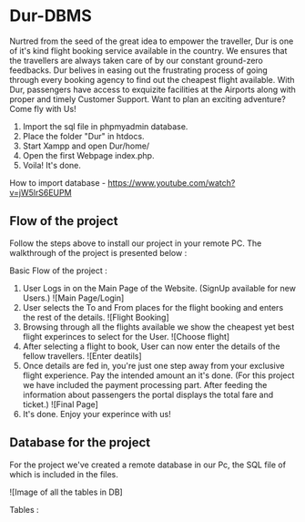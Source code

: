# Dur-DBMS

Nurtred from the seed of the great idea to empower the traveller, Dur is one of it's kind flight booking service available in the country. We ensures that the travellers are always taken care of by our constant ground-zero feedbacks. Dur belives in easing out the frustrating process of going through every booking agency to find out the cheapest flight available. With Dur, passengers have access to exquizite facilities at the Airports along with proper and timely Customer Support. Want to plan an exciting adventure? Come fly with Us!

1. Import the sql file in phpmyadmin database.
2. Place the folder "Dur" in htdocs.
3. Start Xampp and open Dur/home/
4. Open the first Webpage index.php.
5. Voila! It's done.

How to import database - https://www.youtube.com/watch?v=jW5lrS6EUPM

## Flow of the project

Follow the steps above to install our project in your remote PC.
The walkthrough of the project is presented below :

Basic Flow of the project :
1. User Logs in on the Main Page of the Website. (SignUp available for new Users.)
![Main Page/Login]
2. User selects the To and From places for the flight booking and enters the rest of the details.
![Flight Booking]
3. Browsing through all the flights available we show the cheapest yet best flight experinces to select for the User.
![Choose flight]
4. After selecting a flight to book, User can now enter the details of the fellow travellers.
![Enter deatils]
5. Once details are fed in, you're just one step away from your exclusive flight experience. Pay the intended amount an it's done. (For this project we have included the payment processing part. After feeding the information about passengers the portal displays the total fare and ticket.)
![Final Page]
6. It's done. Enjoy your experince with us!


## Database for the project

For the project we've created a remote database in our Pc, the SQL file of which is included in the files.

![Image of all the tables in DB]

Tables :

